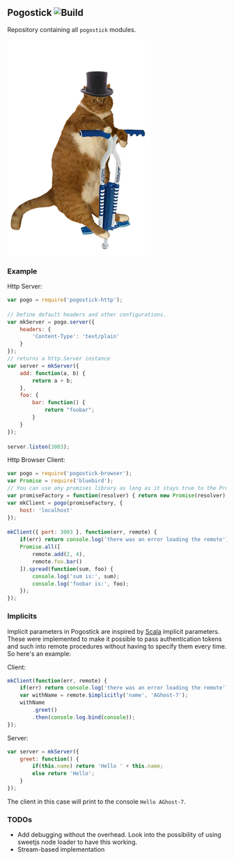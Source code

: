 ## Pogostick ![Build](https://travis-ci.org/AGhost-7/pogostick.svg?branch=master)
Repository containing all `pogostick` modules.

![PogoCat](https://raw.githubusercontent.com/AGhost-7/pogostick/master/pogo-cat.gif)

### Example

Http Server:
```javascript
var pogo = require('pogostick-http');

// Define default headers and other configurations.
var mkServer = pogo.server({
	headers: {
		'Content-Type': 'text/plain'
	}
});
// returns a http.Server instance
var server = mkServer({
	add: function(a, b) {
		return a + b;
	},
	foo: {
		bar: function() {
			return "foobar";
		}
	}
});

server.listen(3003);
```

Http Browser Client:
```javascript
var pogo = require('pogostick-browser');
var Promise = require('bluebird');
// You can use any promises library as long as it stays true to the Promise/A+ spec.
var promiseFactory = function(resolver) { return new Promise(resolver); };
var mkClient = pogo(promiseFactory, {
	host: 'localhost'
});

mkClient({ port: 3003 }, function(err, remote) {
	if(err) return console.log('there was an error loading the remote');
	Promise.all([
		remote.add(2, 4),
		remote.foo.bar()
	]).spread(function(sum, foo) {
		console.log('sum is:', sum);
		console.log('foobar is:', foo);
	});
});
```

### Implicits
Implicit parameters in Pogostick are inspired by [Scala][1] implicit 
parameters. These were implemented to make it possible to pass authentication
tokens and such into remote procedures without having to specify them every 
time. So here's an example:

Client:
```javascript
mkClient(function(err, remote) {
	if(err) return console.log('there was an error loading the remote');
	var withName = remote.$implicitly('name', 'AGhost-7');
	withName
		.greet()
		.then(console.log.bind(console));
});
```

Server:
```javascript
var server = mkServer({
	greet: function() {
		if(this.name) return 'Hello ' + this.name;
		else return 'Hello';
	}
});
```

The client in this case will print to the console `Hello AGhost-7`.

[1]: http://docs.scala-lang.org/tutorials/tour/implicit-parameters.html

### TODOs
- Add debugging without the overhead. Look into the possibility of using 
sweetjs node loader to have this working.
- Stream-based implementation
